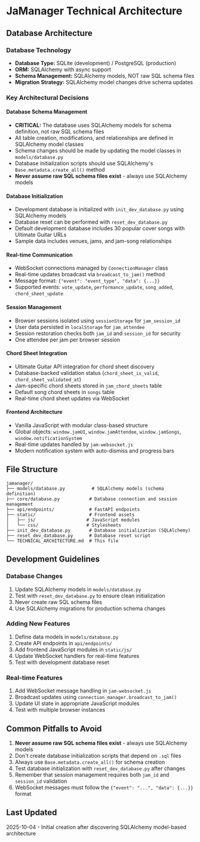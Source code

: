# JaManager Technical Architecture

## Database Architecture

### Database Technology
- **Database Type:** SQLite (development) / PostgreSQL (production)
- **ORM:** SQLAlchemy with async support
- **Schema Management:** SQLAlchemy models, NOT raw SQL schema files
- **Migration Strategy:** SQLAlchemy model changes drive schema updates

### Key Architectural Decisions

#### Database Schema Management
- **CRITICAL:** The database uses SQLAlchemy models for schema definition, not raw SQL schema files
- All table creation, modifications, and relationships are defined in SQLAlchemy model classes
- Schema changes should be made by updating the model classes in `models/database.py`
- Database initialization scripts should use SQLAlchemy's `Base.metadata.create_all()` method
- **Never assume raw SQL schema files exist** - always use SQLAlchemy models

#### Database Initialization
- Development database is initialized with `init_dev_database.py` using SQLAlchemy models
- Database reset can be performed with `reset_dev_database.py`
- Default development database includes 30 popular cover songs with Ultimate Guitar URLs
- Sample data includes venues, jams, and jam-song relationships

#### Real-time Communication
- WebSocket connections managed by `ConnectionManager` class
- Real-time updates broadcast via `broadcast_to_jam()` method
- Message format: `{"event": "event_type", "data": {...}}`
- Supported events: `vote_update`, `performance_update`, `song_added`, `chord_sheet_update`

#### Session Management
- Browser sessions isolated using `sessionStorage` for `jam_session_id`
- User data persisted in `localStorage` for `jam_attendee`
- Session restoration checks both `jam_id` and `session_id` for security
- One attendee per jam per browser session

#### Chord Sheet Integration
- Ultimate Guitar API integration for chord sheet discovery
- Database-backed validation status (`chord_sheet_is_valid`, `chord_sheet_validated_at`)
- Jam-specific chord sheets stored in `jam_chord_sheets` table
- Default song chord sheets in `songs` table
- Real-time chord sheet updates via WebSocket

#### Frontend Architecture
- Vanilla JavaScript with modular class-based structure
- Global objects: `window.jamUI`, `window.jamAttendee`, `window.jamSongs`, `window.notificationSystem`
- Real-time updates handled by `jam-websocket.js`
- Modern notification system with auto-dismiss and progress bars

## File Structure

```
jamanager/
├── models/database.py          # SQLAlchemy models (schema definition)
├── core/database.py           # Database connection and session management
├── api/endpoints/             # FastAPI endpoints
├── static/                    # Frontend assets
│   ├── js/                   # JavaScript modules
│   └── css/                  # Stylesheets
├── init_dev_database.py       # Database initialization (SQLAlchemy)
├── reset_dev_database.py      # Database reset script
└── TECHNICAL_ARCHITECTURE.md  # This file
```

## Development Guidelines

### Database Changes
1. Update SQLAlchemy models in `models/database.py`
2. Test with `reset_dev_database.py` to ensure clean initialization
3. Never create raw SQL schema files
4. Use SQLAlchemy migrations for production schema changes

### Adding New Features
1. Define data models in `models/database.py`
2. Create API endpoints in `api/endpoints/`
3. Add frontend JavaScript modules in `static/js/`
4. Update WebSocket handlers for real-time features
5. Test with development database reset

### Real-time Features
1. Add WebSocket message handling in `jam-websocket.js`
2. Broadcast updates using `connection_manager.broadcast_to_jam()`
3. Update UI state in appropriate JavaScript modules
4. Test with multiple browser instances

## Common Pitfalls to Avoid

1. **Never assume raw SQL schema files exist** - always use SQLAlchemy models
2. Don't create database initialization scripts that depend on `.sql` files
3. Always use `Base.metadata.create_all()` for schema creation
4. Test database initialization with `reset_dev_database.py` after changes
5. Remember that session management requires both `jam_id` and `session_id` validation
6. WebSocket messages must follow the `{"event": "...", "data": {...}}` format

## Last Updated
2025-10-04 - Initial creation after discovering SQLAlchemy model-based architecture
